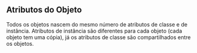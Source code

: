 ## Atributos do Objeto
Todos os objetos nascem do mesmo número de atributos de classe e de instância. Atributos de instância são diferentes 
para cada objeto (cada objeto tem uma cópia), já os atributos de classe são compartilhados entre os objetos.